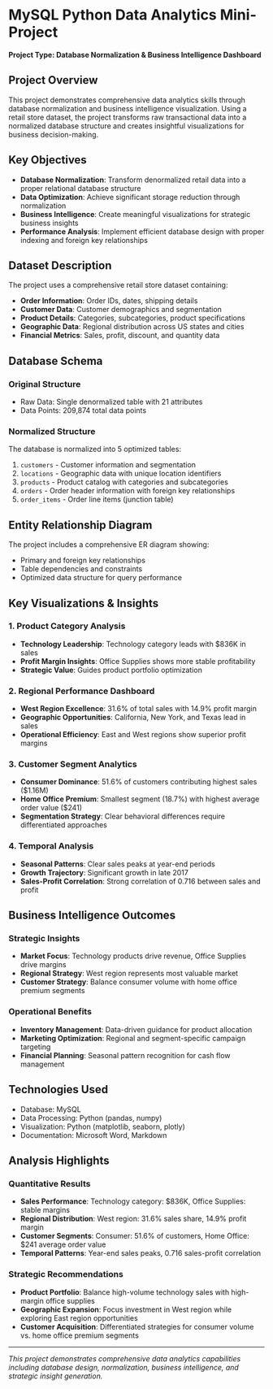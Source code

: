 # MySQL Python Data Analytics Mini-Project

**Project Type: Database Normalization & Business Intelligence Dashboard**

## Project Overview
This project demonstrates comprehensive data analytics skills through database normalization and business intelligence visualization. Using a retail store dataset, the project transforms raw transactional data into a normalized database structure and creates insightful visualizations for business decision-making.

## Key Objectives
- **Database Normalization**: Transform denormalized retail data into a proper relational database structure
- **Data Optimization**: Achieve significant storage reduction through normalization
- **Business Intelligence**: Create meaningful visualizations for strategic business insights
- **Performance Analysis**: Implement efficient database design with proper indexing and foreign key relationships

## Dataset Description
The project uses a comprehensive retail store dataset containing:
- **Order Information**: Order IDs, dates, shipping details
- **Customer Data**: Customer demographics and segmentation
- **Product Details**: Categories, subcategories, product specifications
- **Geographic Data**: Regional distribution across US states and cities
- **Financial Metrics**: Sales, profit, discount, and quantity data

## Database Schema
### Original Structure
- Raw Data: Single denormalized table with 21 attributes
- Data Points: 209,874 total data points
### Normalized Structure
The database is normalized into 5 optimized tables:
1. `customers` - Customer information and segmentation
2. `locations` - Geographic data with unique location identifiers
3. `products` - Product catalog with categories and subcategories
4. `orders` - Order header information with foreign key relationships
5. `order_items` - Order line items (junction table)

## Entity Relationship Diagram
The project includes a comprehensive ER diagram showing:
- Primary and foreign key relationships
- Table dependencies and constraints
- Optimized data structure for query performance

## Key Visualizations & Insights
### 1. Product Category Analysis
- **Technology Leadership**: Technology category leads with $836K in sales
- **Profit Margin Insights**: Office Supplies shows more stable profitability
- **Strategic Value**: Guides product portfolio optimization
### 2. Regional Performance Dashboard
- **West Region Excellence**: 31.6% of total sales with 14.9% profit margin
- **Geographic Opportunities**: California, New York, and Texas lead in sales
- **Operational Efficiency**: East and West regions show superior profit margins
### 3. Customer Segment Analytics
- **Consumer Dominance**: 51.6% of customers contributing highest sales ($1.16M)
- **Home Office Premium**: Smallest segment (18.7%) with highest average order value ($241)
- **Segmentation Strategy**: Clear behavioral differences require differentiated approaches
### 4. Temporal Analysis
- **Seasonal Patterns**: Clear sales peaks at year-end periods
- **Growth Trajectory**: Significant growth in late 2017
- **Sales-Profit Correlation**: Strong correlation of 0.716 between sales and profit

## Business Intelligence Outcomes
### Strategic Insights
- **Market Focus**: Technology products drive revenue, Office Supplies drive margins
- **Regional Strategy**: West region represents most valuable market
- **Customer Strategy**: Balance consumer volume with home office premium segments
### Operational Benefits
- **Inventory Management**: Data-driven guidance for product allocation
- **Marketing Optimization**: Regional and segment-specific campaign targeting
- **Financial Planning**: Seasonal pattern recognition for cash flow management

## Technologies Used
- Database: MySQL
- Data Processing: Python (pandas, numpy)
- Visualization: Python (matplotlib, seaborn, plotly)
- Documentation: Microsoft Word, Markdown

## Analysis Highlights
### Quantitative Results
- **Sales Performance**: Technology category: $836K, Office Supplies: stable margins
- **Regional Distribution**: West region: 31.6% sales share, 14.9% profit margin
- **Customer Segments**: Consumer: 51.6% of customers, Home Office: $241 average order value
- **Temporal Patterns**: Year-end sales peaks, 0.716 sales-profit correlation
### Strategic Recommendations
- **Product Portfolio**: Balance high-volume technology sales with high-margin office supplies
- **Geographic Expansion**: Focus investment in West region while exploring East region opportunities
- **Customer Acquisition**: Differentiated strategies for consumer volume vs. home office premium segments
---
*This project demonstrates comprehensive data analytics capabilities including database design, normalization, business intelligence, and strategic insight generation.*
